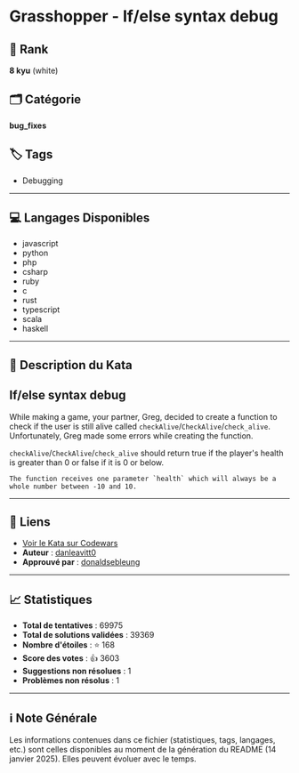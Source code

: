 # Grasshopper - If/else syntax debug

## 🏅 Rank
**8 kyu** (white)

## 🗂️ Catégorie
**bug_fixes**

## 🏷️ Tags
- Debugging

---

## 💻 Langages Disponibles
- javascript
- python
- php
- csharp
- ruby
- c
- rust
- typescript
- scala
- haskell

---

## 📜 Description du Kata

## If/else syntax debug

While making a game, your partner, Greg, decided to create a function to check if the user is still alive called `checkAlive`/`CheckAlive`/`check_alive`. Unfortunately, Greg made some errors while creating the function.

`checkAlive`/`CheckAlive`/`check_alive` should return true if the player's health is greater than 0 or false if it is 0 or below. 

```if-not:csharp
The function receives one parameter `health` which will always be a whole number between -10 and 10.
```


---

## 🔗 Liens
- [Voir le Kata sur Codewars](https://www.codewars.com/kata/57089707fe2d01529f00024a)
- **Auteur** : [danleavitt0](https://www.codewars.com/users/danleavitt0)
- **Approuvé par** : [donaldsebleung](https://www.codewars.com/users/donaldsebleung)

---

## 📈 Statistiques
- **Total de tentatives** : 69975
- **Total de solutions validées** : 39369
- **Nombre d'étoiles** : ⭐ 168
- **Score des votes** : 👍 3603
- **Suggestions non résolues** : 1
- **Problèmes non résolus** : 1

---

## ℹ️ Note Générale
Les informations contenues dans ce fichier (statistiques, tags, langages, etc.) sont celles disponibles au moment de la génération du README (14 janvier 2025). Elles peuvent évoluer avec le temps.
